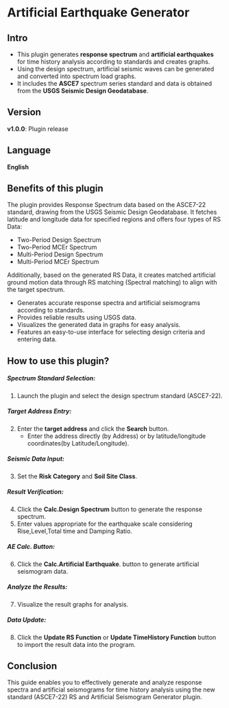 # Artificial Earthquake Generator

**Intro**
------
- This plugin generates  **response spectrum** and  **artificial earthquakes** for time history analysis according to standards and creates graphs.
- Using the design spectrum, artificial seismic waves can be generated and converted into spectrum load graphs.
- It includes the **ASCE7** spectrum series standard and data is obtained from the **USGS Seismic Design Geodatabase**.


**Version**
------
__v1.0.0__: Plugin release

**Language**
------
__English__

**Benefits of this plugin**
------
The plugin provides Response Spectrum data based on the ASCE7-22 standard, drawing from the USGS Seismic Design Geodatabase. It fetches latitude and longitude data for specified regions and offers four types of RS Data:
- Two-Period Design Spectrum
- Two-Period MCEr Spectrum
- Multi-Period Design Spectrum
- Multi-Period MCEr Spectrum

Additionally, based on the generated RS Data, it creates matched artificial ground motion data through RS matching (Spectral matching) to align with the target spectrum.

- Generates accurate response spectra and artificial seismograms according to standards.
- Provides reliable results using USGS data.
- Visualizes the generated data in graphs for easy analysis.
- Features an easy-to-use interface for selecting design criteria and entering data.

**How to use this plugin?**
------

##### Spectrum Standard Selection:
1. Launch the plugin and select the design spectrum standard (ASCE7-22).
##### Target Address Entry:
2. Enter the **target address** and click the **Search** button.
    - Enter the address directly (by Address) or by latitude/longitude coordinates(by Latitude/Longitude).
##### Seismic Data Input:
3. Set the **Risk Category** and **Soil Site Class**.

##### Result Verification:
4. Click the **Calc.Design Spectrum** button to generate the response spectrum.
5. Enter values appropriate for the earthquake scale considering Rise,Level,Total time and Damping Ratio.

##### AE Calc. Button:
6. Click the **Calc.Artificial Earthquake**. button to generate artificial seismogram data.

##### Analyze the Results:
7. Visualize the result graphs for analysis.

##### Data Update:
8. Click the **Update RS Function** or **Update TimeHistory Function** button to import the result data into the program.

**Conclusion**
------
This guide enables you to effectively generate and analyze response spectra and artificial seismograms for time history analysis using the new standard (ASCE7-22) RS and Artificial Seismogram Generator plugin.

